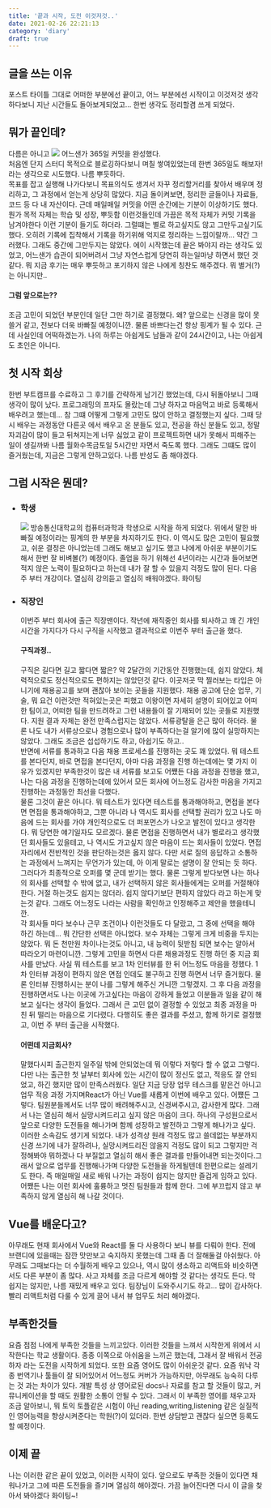 ```yaml
---
title: '끝과 시작, 도전 이것저것..'
date: 2021-02-26 22:21:13
category: 'diary'
draft: true
---
```


## 글을 쓰는 이유

포스트 타이틀 그대로 어떠한 부분에선 끝이고, 어느 부분에선 시작이고 이것저것 생각하다보니 지난 시간들도 돌아보게되었고... 한번 생각도 정리할겸 쓰게 되었다.

## 뭐가 끝인데?

다름은 아니고
![](../../assets/github.png)
어느샌가 365일 커밋을 완성했다.  
처음엔 단지 스터디 목적으로 블로깅하다보니 며칠 쌓여있었는데 한번 365일도 해보자! 라는 생각으로 시도했다. 나름 뿌듯하다.  
목표를 잡고 실행해 나가다보니 목표의식도 생겨서 자꾸 정리할거리를 찾아서 배우며 정리하고, 그 과정에서 얻는게 상당히 많았다. 지금 돌이켜보면, 정리한 글들이나 자료들, 코드 등 다 내 자산이다.
근데 매일매일 커밋을 어떤 순간에는 기분이 이상하기도 했다. 뭔가 목적 자체는 학습 및 성장, 뿌듯함 이런것들인데 가끔은 목적 자체가 커밋 기록을 남겨야한다 이런 기분이 들기도 하더라. 그럴떄는 별로 하고싶지도 않고 그만두고싶기도 했다. 오히려 기록에 집착해서 기록을 하기위해 억지로 정리하는 느낌이랄까... 약간 그러했다. 그래도 중간에 그만두지는 않았다. 에이 시작했는데 끝은 봐야지 라는 생각도 있었고, 어느샌가 습관이 되어버려서 그냥 자연스럽게 당연히 하는일마냥 하면서 했던 것 같다. 뭐 지금 후기는 매우 뿌듯하고 포기하지 않은 나에게 칭찬도 해주겠다. 뭐 별거(?)는 아니지만..

#### 그럼 앞으로는??

조금 고민이 되었던 부분인데 일단 그만 하기로 결정했다. 왜? 앞으로는 신경을 많이 못쓸거 같고, 전보다 더욱 바빠질 예정이니깐. 물론 바쁘다는건 항상 핑계가 될 수 있다. 근데 사실인데 어떡하겠는가. 나의 하루는 아쉽게도 남들과 같이 24시간이고, 나는 아쉽게도 초인은 아니다.

## 첫 시작 회상

한번 부트캠프를 수료하고 그 후기를 간략하게 남기긴 했었는데, 다시 뒤돌아보니 그때 생각이 많이 났다. 프로그래밍의 프자도 몰랐는데 그냥 하자고 마음먹고 바로 등록해서 배우려고 했는데... 참 그떄 어떻게 그렇게 고민도 많이 안하고 결정했는지 싶다. 그때 당시 배우는 과정동안 다른곳 에서 배우고 온 분들도 있고, 전공을 하신 분들도 있고, 정말 자괴감이 많이 들고 뒤쳐지는게 너무 싫었고 같이 프로젝트하면 내가 못해서 피해주는 일이 생길까봐 나름 월화수목금토일 5시간만 자면서 죽도록 했다. 그래도 그떄도 많이 즐거웠는데, 지금은 그렇게 안하고있다. 나름 반성도 좀 해야겠다.

## 그럼 시작은 뭔데?

- ### 학생

  ![](../../assets/books.png)
  방송통신대학교의 컴퓨터과학과 학생으로 시작을 하게 되었다. 위에서 말한 바빠질 예정이라는 핑계의 한 부분을 차지하기도 한다. 이 역시도 많은 고민이 필요했고, 쉬운 결정은 아니었는데 그래도 해보고 싶기도 했고 나에게 아쉬운 부분이기도 해서 한번 잘 비벼볼(?) 예정이다. 졸업을 하기 위해선 4년이라는 시간과 들어보면 적지 않은 노력이 필요하다고 하는데 내가 잘 할 수 있을지 걱정도 많이 된다. 다음 주 부터 개강이다. 열심히 강의듣고 열심히 배워야겠다. 화이팅

- ### 직장인
  이번주 부터 회사에 출근 직장맨이다. 작년에 재직중인 회사를 퇴사하고 꽤 긴 개인시간을 가지다가 다시 구직을 시작했고 결과적으로 이번주 부터 출근을 했다.
  #### 구직과정..
  구직은 길다면 길고 짧다면 짧은? 약 2달간의 기간동안 진행했는데, 쉽지 않았다. 체력적으로도 정신적으로도 편하지는 않았던것 같다. 이곳저곳 막 찔러보는 타입은 아니기에 채용공고를 보며 괜찮아 보이는 곳들을 지원했다. 채용 공고에 단순 업무, 기술, 뭐 요건 이런것만 적혀있는곳은 피했고 이왕이면 자세히 설명이 되어있고 어떠한 팀이고, 어떠한 팀을 만드려하고 그런 내용들이 잘 기재되어 있는 곳들로 지원했다. 지원 결과 자체는 완전 만족스럽지는 않았다. 서류광탈을 은근 많이 하더라. 물론 나도 내가 서류상으로나 경험으로나 많이 부족하다는걸 알기에 많이 실망하지는 않았다. 그래도 조금은 섭섭하기도 하고, 아쉽기도 하고..  
  반면에 서류를 통과하고 다음 채용 프로세스를 진행하는 곳도 꽤 있었다. 뭐 테스트를 본다던지, 바로 면접을 본다던지, 아마 다음 과정을 진행 하는데에는 몇 가지 이유가 있겠지만 부족한것이 많은 내 서류를 보고도 어쩄든 다음 과정을 진행을 했고, 나는 다음 과정을 진행하는데에 있어서 모든 회사에 어느정도 감사한 마음을 가지고 진행하는 과정동안 최선을 다했다.  
  물론 그것이 끝은 아니다. 뭐 테스트가 있다면 테스트를 통과해야하고, 면접을 본다면 면접을 통과해야하고, 그뿐 아니라 나 역시도 회사를 선택할 권리가 있고 나도 마음에 드는 회사를 가야 개인적으로도 더 퍼포먼스가 나오고 발전이 있다고 생각한다. 뭐 당연한 얘기일자도 모르겠다.
  물론 면접을 진행하면서 내가 별로라고 생각했던 회사들도 있을테고, 나 역시도 가고싶지 않은 마음이 드는 회사들이 있었다. 면접 자리에서 전반적인 것을 판단하는것은 옳지 않다.
  다만 서로 질의 응답하고 소통하는 과정에서 느껴지는 무언가가 있는데, 아 이게 말로는 설명이 잘 안되는 듯 하다.  
  그러다가 최종적으로 오퍼를 몇 군데 받기는 했다. 물론 그렇게 받다보면 나는 하나의 회사를 선택할 수 밖에 없고, 내가 선택하지 않은 회사들에게는 오퍼를 거절해야 한다. 거절 하는것도 쉽지는 않더라. 쉽지 않다기보단 편하지 않았다 라고 하는게 맞는것 같다. 그래도 어느정도 나라는 사람을 확인하고 인정해주고 제안을 했을테니깐.  
  각 회사들 마다 보수나 근무 조건이나 이런것들도 다 달랐고, 그 중에 선택을 해야 하긴 하는데... 뭐 간단한 선택은 아니었다. 보수 자체는 그렇게 크게 비중을 두지는 않았다. 뭐 돈 천만원 차이나는것도 아니고, 내 능력이 뒷받침 되면 보수는 알아서 따라오기 마련이니깐. 그렇게 고민을 하면서 다른 채용과정도 진행 하던 중 지금 회사를 만났다. 사실 뭐 테스트를 보고 1차 인터뷰를 한 뒤 어느정도 마음을 정했다. 1차 인터뷰 과정이 편하지 않은 면접 인데도 불구하고 진행 하면서 너무 즐거웠다. 물론 인터뷰 진행하시는 분이 나를 그렇게 해주신 거니깐 그렇겠지. 그 후 다음 과정을 진행하면서도 나는 이곳에 가고싶다는 마음이 강하게 들었고 이분들과 일을 같이 해보고 싶다는 생각이 들었다. 그래서 큰 고민 없이 결정할 수 있었고 최종 과정을 마친 뒤 떨리는 마음으로 기다렸다.
  다행히도 좋은 결과를 주셨고, 함께 하기로 결정했고, 이번 주 부터 출근을 시작했다.
  #### 어떤데 지금회사?
  말했다시피 출근한지 일주일 밖에 안되었는데 뭐 이렇다 저렇다 할 수 없고 그렇다. 다만 나는 출근한 첫 날부터 회사에 있는 시간이 많이 정신도 없고, 적응도 잘 안되었고, 하긴 했지만 많이 만족스러웠다.
  일단 지금 당장 업무 테스크를 맡은건 아니고 업무 적응 과정 가지며React가 아닌 Vue를 새롭게 이번에 배우고 있다. 어쩄든 그렇다. 팀원분들께서도 너무 많이 배려해주시고, 신경써주시고, 감사한게 많다. 그래서 나는 열심히 해서 실망시켜드리고 싶지 않은 마음이 크다. 하나의 구성원으로서 앞으로 다양한 도전들을 해나가며 함께 성장하고 발전하고 그렇게 해나가고 싶다. 이러한 소속감도 생기게 되었다. 내가 성격상 원래 걱정도 많고 쓸데없는 부분까지 신경 쓰기에 내가 잘하려나, 실망시켜드리진 않을지 걱정도 많이 되고 그렇지만 걱정해봐야 뭐하겠나 다 부질없고 열심히 해서 좋은 결과를 만들어내면 되는것이다.그래서 앞으로 업무를 진행해나가며 다양한 도전들을 하게될텐데 한편으로는 설레기도 한다. 즉 매일매일 새로 배워 나가는 과정이 쉽지는 않지만 즐겁게 임하고 있다. 어쨌든 나는 이런 회사에 훌륭하고 멋진 팀원들과 함께 한다. 그에 부끄럽지 않고 부족하지 않게 열심히 해 나갈 것이다.

## Vue를 배운다고?

아무래도 현재 회사에서 Vue와 React를 둘 다 사용하다 보니 뷰를 다뤄야 한다. 전에 브랜디에 있을때는 잠깐 맛만보고 숙지하지 못했는데 그때 좀 더 잘해둘걸 아쉬웠다. 아무래도 그때보다는 더 수월하게 배우고 있으나, 역시 많이 생소하고 리액트와 비슷하면서도 다른 부분이 좀 많다.
사고 자체를 조금 다르게 해야할 것 같다는 생각도 든다. 막 쉽지는 않지만, 나름 재밌게 배우고 있다. 팀장님이 도와주시기도 하고... 많이 감사하다. 빨리 리액트처럼 다룰 수 있게 끌어 내서 뷰 업무도 처리 해야겠다.

## 부족한것들

요즘 점점 나에게 부족한 것들을 느끼고있다. 이러한 것들을 느껴서 시작한게 위에서 시작한다는 학교 생활이다. 종종 이쪽으로 아쉬움을 느끼곤 했는데, 그래서 잘 배워서 전공하자 라는 도전을 시작하게 되었다.
또한 요즘 영어도 많이 아쉬운것 같다. 요즘 워낙 각종 번역기나 툴들이 잘 되어있어서 어느정도 커버가 가능하지만, 아무래도 능숙히 다루는 것 과는 차이가 있다. 개발 특성 상 영어로된 docs나 자료를 참고 할 것들이 많고, 커뮤니케이션을 할 때도 원활한 소통이 안될 수 있다. 그래서 이 부족한 영어를 채우고자 조금 알아보니, 뭐 토익 토플같은 시험이 아닌 reading,writing,listening 같은 실질적인 영어능력을 향상시켜준다는 학원(?)이 있더라. 한번 상담받고 괜찮다 싶으면 등록도 할 예정이다.

## 이제 끝

나는 이러한 같은 끝이 있었고, 이러한 시작이 있다. 앞으로도 부족한 것들이 있다면 채워나가고 그에 따른 도전들을 즐기며 열심히 해야겠다. 가끔 늘어진다면 다시 이 글을 찾아서 봐야겠다 화이팅~!

